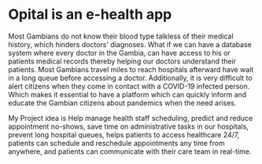 # Opital is an e-health app 

Most Gambians do not know their blood type talkless of their medical history, which hinders doctors' diagnoses. What if we can have a database system where every doctor in the Gambia, can have access to his or patients medical records thereby helping our doctors understand their patients. Most Gambians travel miles to reach hospitals afterward have wait in a long queue before accessing a doctor.
Additionally, it is very difficult to alert citizens when they come in contact with a COVID-19 infected person. Which makes it essential to have a platform which can quickly inform and educate the Gambian citizens about pandemics when the need arises.



My Project idea is Help manage health staff scheduling, predict and reduce appointment no-shows, save time on administrative tasks in our hospitals, prevent long hospital queues, helps patients to access healthcare 24/7, patients can schedule and reschedule appointments any time from anywhere, and patients can communicate with their care team in real-time.
